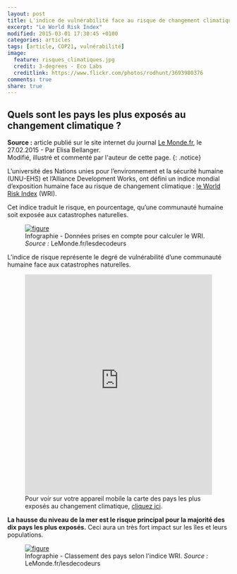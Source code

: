 ```yaml
---
layout: post
title: L'indice de vulnérabilité face au risque de changement climatique
excerpt: "Le World Risk Index"
modified: 2015-03-01 17:30:45 +0100
categories: articles
tags: [article, COP21, vulnérabilité]
image:
  feature: risques_climatiques.jpg
  credit: 3-degrees - Eco Labs
  creditlink: https://www.flickr.com/photos/rodhunt/3693980376
comments: true
share: true
---
```

<h2>Quels sont les pays les plus exposés au changement climatique ?</h2>

**Source :** article publié sur le site internet du journal [Le Monde.fr](http://www.lemonde.fr/les-decodeurs/article/2015/02/27/quels-sont-les-pays-les-plus-exposes-au-changement-climatique_4584150_4355770.html "Lien externe"), le 27.02.2015 - Par Elisa Bellanger.<br>
Modifié, illustré et commenté par l'auteur de cette page.
{: .notice}

L’université des Nations unies pour l’environnement et la sécurité humaine (UNU-EHS) et l’Alliance Development Works, ont défini un indice mondial d’exposition humaine face au risque de changement climatique : [le World Risk Index](http://www.ehs.unu.edu/article/read/world-risk-report-2014) (WRI).

Cet indice traduit le risque, en pourcentage, qu’une communauté humaine soit exposée aux catastrophes naturelles.

<figure>
	<a href="http://www.notretribunet.fr/MonBlogGitHub/images/png/calcul_indice_wri.png"><img src="http://bit.ly/1GACDkz" alt="figure" /></a>
	<figcaption>Infographie - Données prises en compte pour calculer le WRI. <i>Source :</i> LeMonde.fr/lesdecodeurs</figcaption>
</figure>

L’indice de risque représente le degré de vulnérabilité d’une communauté humaine face aux catastrophes naturelles.

<figure>
	<iframe src="http://dw-lemonde.s3-website-us-west-2.amazonaws.com/vCMWt/6/" frameborder="0" allowtransparency="true" allowfullscreen="allowfullscreen" webkitallowfullscreen="webkitallowfullscreen" mozallowfullscreen="mozallowfullscreen" oallowfullscreen="oallowfullscreen" msallowfullscreen="msallowfullscreen" width="100%" height="500"></iframe>
	<figcaption>Pour voir sur votre appareil mobile la carte des pays les plus exposés au changement climatique,  <a href="http://dw-lemonde.s3-website-us-west-2.amazonaws.com/vCMWt/6/">cliquez ici</a>.</figcaption>
</figure>

**La hausse du niveau de la mer est le risque principal pour la majorité des dix pays les plus exposés.** Ceci aura un très fort impact sur les îles et leurs populations.

<figure>
	<a href="http://www.notretribunet.fr/MonBlogGitHub/images/png/dix_pays_les_plus_vulnerables.png"><img src="http://bit.ly/1LX9wZT" alt="figure" /></a>
	<figcaption>Infographie - Classement des pays selon l'indice WRI. <i>Source :</i> LeMonde.fr/lesdecodeurs</figcaption>
</figure>



